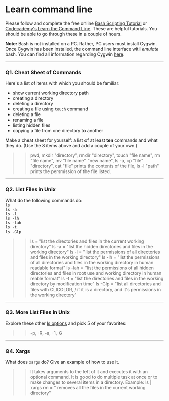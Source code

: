 # Learn command line

Please follow and complete the free online [Bash Scripting Tutorial](https://ryanstutorials.net/bash-scripting-tutorial/) or [Codecademy's Learn the Command Line](https://www.codecademy.com/learn/learn-the-command-line). These are helpful tutorials. You should be able to go through these in a couple of hours.

**Note:** Bash is not installed on a PC. Rather, PC users must install Cygwin. Once Cygwin has been installed, the command line interface witll _emulate_ bash. You can find all information regarding Cygwin [here](https://www.cygwin.com/).

---

### Q1.  Cheat Sheet of Commands  

Here's a list of items with which you should be familiar:  
* show current working directory path
* creating a directory
* deleting a directory
* creating a file using `touch` command
* deleting a file
* renaming a file
* listing hidden files
* copying a file from one directory to another

Make a cheat sheet for yourself: a list of at least **ten** commands and what they do.  (Use the 8 items above and add a couple of your own.)  

> > pwd, mkdir "directory", rmdir "directory", touch "file name", rm "file name", mv "file name" "new name", ls -a, cp "file" "directory", cat "file" prints the contents of the file, ls -l "path" prints the persmission of the file listed.

---

### Q2.  List Files in Unix   

What do the following commands do:  
`ls`  
`ls -a`  
`ls -l`  
`ls -lh`  
`ls -lah`  
`ls -t`  
`ls -Glp`  

> > ls = "list the directories and files in the current working directory"
ls -a = "list the hidden directories and files in the working directory"
ls -l = "list the permissions of all directories and files in the working directory"
ls -lh = "list the permissions of all directories and files in the working directory in human readable format"
ls -lah = "list the permissions of all hidden directories and files in root use and working directory in human reable format"
ls -t = "list the directories and files in the working directory by modification time"
ls -Glp = "list all directories and files with CLICOLOR, / if it is a directory, and it's permissions in the working directory"

---

### Q3.  More List Files in Unix  

Explore these other [ls options](http://www.techonthenet.com/unix/basic/ls.php) and pick 5 of your favorites:

> > -p, -R, -a, -1,-G 

---

### Q4.  Xargs   

What does `xargs` do? Give an example of how to use it.

> > It takes arguments to the left of it and executes it with an optional command. It is good to do multiple task at once or to make changes to several items in a directory. 
Example: ls | xargs rm = " removes all the files in the current working directory"

 

